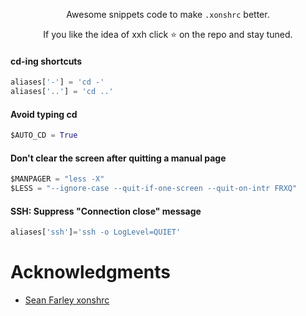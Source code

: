 <p align="center">
Awesome snippets code to make <code>.xonshrc</code> better.
</p>

<p align="center">  
If you like the idea of xxh click ⭐ on the repo and stay tuned.
</p>

#### cd-ing shortcuts
```python
aliases['-'] = 'cd -'
aliases['..'] = 'cd ..'
```

#### Avoid typing cd
```python
$AUTO_CD = True
```

#### Don't clear the screen after quitting a manual page 
```python
$MANPAGER = "less -X"
$LESS = "--ignore-case --quit-if-one-screen --quit-on-intr FRXQ"
```


#### SSH: Suppress "Connection close" message
```python
aliases['ssh']='ssh -o LogLevel=QUIET'
```

# Acknowledgments
* [Sean Farley xonshrc](https://github.com/seanfarley/)
